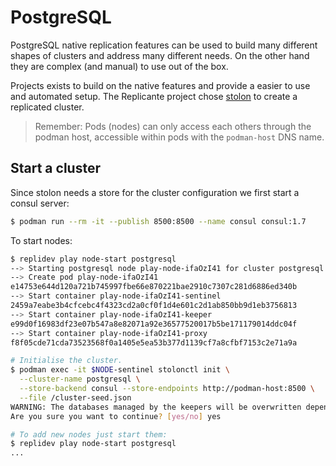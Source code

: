 # PostgreSQL
PostgreSQL native replication features can be used to build many different
shapes of clusters and address many different needs.
On the other hand they are complex (and manual) to use out of the box.

Projects exists to build on the native features and provide a easier to use
and automated setup.
The Replicante project chose [stolon](https://github.com/sorintlab/stolon) to
create a replicated cluster.

> Remember: Pods (nodes) can only access each others through the podman host,
> accessible within pods with the `podman-host` DNS name.


## Start a cluster
Since stolon needs a store for the cluster configuration we first start a consul server:
```bash
$ podman run --rm -it --publish 8500:8500 --name consul consul:1.7
```

To start nodes:
```bash
$ replidev play node-start postgresql
--> Starting postgresql node play-node-ifaOzI41 for cluster postgresql
--> Create pod play-node-ifaOzI41
e14753e644d120a721b745997fbe66e870221bae2910c7307c281d6886ed340b
--> Start container play-node-ifaOzI41-sentinel
2459a7eabe3b4cfcebc4f4323cd2a0cf0f1d4e601c2d1ab850bb9d1eb3756813
--> Start container play-node-ifaOzI41-keeper
e99d0f16983df23e07b547a8e82071a92e36577520017b5be171179014ddc04f
--> Start container play-node-ifaOzI41-proxy
f8f05cde71cda73523568f0a1405e5ea53b377d1139cf7a8cfbf7153c2e71a9a

# Initialise the cluster.
$ podman exec -it $NODE-sentinel stolonctl init \
  --cluster-name postgresql \
  --store-backend consul --store-endpoints http://podman-host:8500 \
  --file /cluster-seed.json
WARNING: The databases managed by the keepers will be overwritten depending on the provided cluster spec.
Are you sure you want to continue? [yes/no] yes

# To add new nodes just start them:
$ replidev play node-start postgresql
...
```
